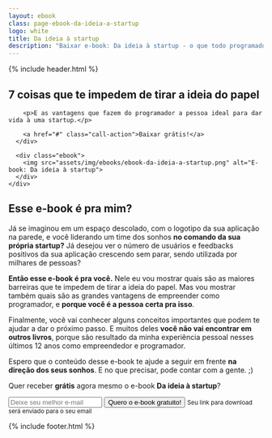 ```yaml
---
layout: ebook
class: page-ebook-da-ideia-a-startup
logo: white
title: Da ideia à startup
description: "Baixar e-book: Da ideia à startup - o que todo programador precisa saber para tirar a ideia do papel e dar vida à sua própria startup"
---
```


<div id="primary-content">
  {% include header.html %}

  <section>
    <div class="container">
      <div class="content">
        <h1>7 coisas que te impedem de tirar a ideia do papel</h1>

        <p>E as vantagens que fazem do programador a pessoa ideal para dar vida à uma startup.</p>

        <a href="#" class="call-action">Baixar grátis!</a>
      </div>

      <div class="ebook">
        <img src="assets/img/ebooks/ebook-da-ideia-a-startup.png" alt="E-book: Da ideia à startup">
      </div>
    </div>
  </section>
</div>

<section id="main-content">
  <h2>Esse e-book é pra mim?</h2>

  <p>Já se imaginou em um espaço descolado, com o logotipo da sua aplicação na parede, e você liderando um time dos sonhos <strong>no comando da sua própria startup?</strong> Já desejou ver o número de usuários e feedbacks positivos da sua aplicação crescendo sem parar, sendo utilizada por milhares de pessoas?</p>

  <p><strong>Então esse e-book é pra você.</strong> Nele eu vou mostrar quais são as maiores barreiras que te impedem de tirar a ideia do papel. Mas vou mostrar também quais são as grandes vantagens de empreender como programador, e <strong>porque você é a pessoa certa pra isso</strong>.</p>

  <p>Finalmente, você vai conhecer alguns conceitos importantes que podem te ajudar a dar o próximo passo. E muitos deles <strong>você não vai encontrar em outros livros</strong>, porque são resultado da minha experiência pessoal nesses últimos 12 anos como empreendedor e programador.</p>

  <p>Espero que o conteúdo desse e-book te ajude a seguir em frente <strong>na direção dos seus sonhos</strong>. E no que precisar, pode contar com a gente. ;)</p>
</section>

<section id="form" class="form-default">
  <form action="http://hike.rocketseat.com.br/api/subscriptions" method="POST" class="container">
    <p>Quer receber <strong>grátis</strong> agora mesmo o e-book <strong>Da ideia à startup</strong>?</p>
    <input placeholder="Deixe seu melhor e-mail" name="data[email]" type="email" required>
    <input type="hidden" name="data[list_id]" value="79c76543-78a2-4c9b-a71d-f2a713bab910">
    <input type="hidden" name="data[redirect_url]" value="http://rocketseat.com.br/ebook-da-ideia-a-startup-confirmado.html">
    <button class="call-action" type="submit">Quero o e-book gratuito!</button>
    <small>Seu link para download será enviado para o seu email</small>
  </form>
</section>

<div id="footer-container">
  {% include footer.html %}
</div>

<script>
  fbq('track', 'PageView');
</script>
